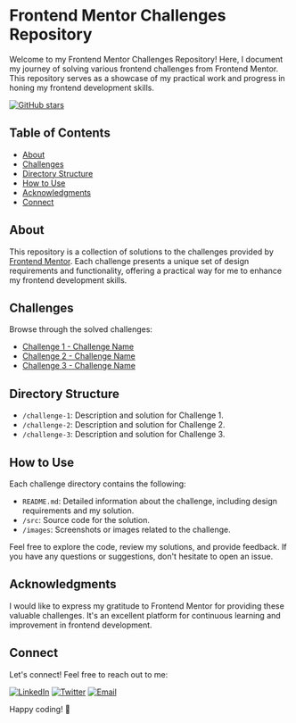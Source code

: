 # Frontend Mentor Challenges Repository

Welcome to my Frontend Mentor Challenges Repository! Here, I document my journey of solving various frontend challenges from Frontend Mentor. This repository serves as a showcase of my practical work and progress in honing my frontend development skills.


[![GitHub stars](https://img.shields.io/github/stars/your-username/frontend-mentor-challenges.svg)](https://github.com/your-username/frontend-mentor-challenges/stargazers)

## Table of Contents

- [About](#about)
- [Challenges](#challenges)
- [Directory Structure](#directory-structure)
- [How to Use](#how-to-use)
- [Acknowledgments](#acknowledgments)
- [Connect](#connect)

## About

This repository is a collection of solutions to the challenges provided by [Frontend Mentor](https://www.frontendmentor.io/). Each challenge presents a unique set of design requirements and functionality, offering a practical way for me to enhance my frontend development skills.

## Challenges

Browse through the solved challenges:

- [Challenge 1 - Challenge Name](#link-to-challenge-1)
- [Challenge 2 - Challenge Name](#link-to-challenge-2)
- [Challenge 3 - Challenge Name](#link-to-challenge-3)
  <!-- Add more challenges as needed -->

## Directory Structure

- `/challenge-1`: Description and solution for Challenge 1.
- `/challenge-2`: Description and solution for Challenge 2.
- `/challenge-3`: Description and solution for Challenge 3.
  <!-- Add more directories as needed -->

## How to Use

Each challenge directory contains the following:

- `README.md`: Detailed information about the challenge, including design requirements and my solution.
- `/src`: Source code for the solution.
- `/images`: Screenshots or images related to the challenge.

Feel free to explore the code, review my solutions, and provide feedback. If you have any questions or suggestions, don't hesitate to open an issue.

## Acknowledgments

I would like to express my gratitude to Frontend Mentor for providing these valuable challenges. It's an excellent platform for continuous learning and improvement in frontend development.

## Connect

Let's connect! Feel free to reach out to me:

[![LinkedIn](https://img.shields.io/badge/LinkedIn-Alpha-Lencho-blue.svg?style=for-the-badge&logo=linkedin)]([https://www.linkedin.com/in/your-linkedin-profile/](https://www.linkedin.com/in/alpha-lencho-13b8281bb?utm_source=share&utm_campaign=share_via&utm_content=profile&utm_medium=android_app))
[![Twitter](https://img.shields.io/badge/Twitter-Alpha-Mintamir-blue.svg?style=for-the-badge&logo=twitter)]([https://twitter.com/your-twitter-profile](https://twitter.com/Alphityy))
[![Email](https://img.shields.io/badge/Email-Alphalenchoo@gmail.com-red.svg?style=for-the-badge&logo=gmail)](mailto:Alphalenchoo@gmail.com)

Happy coding! 🚀
